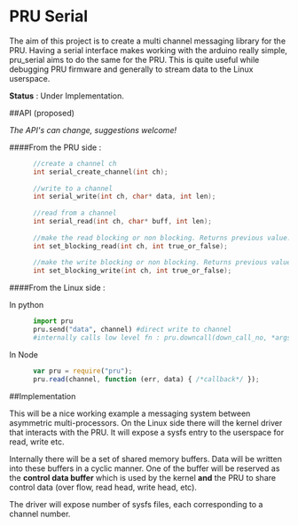 PRU Serial
==========

The aim of this project is to create a multi channel messaging library for the PRU. Having a serial interface makes working with the arduino really simple, pru_serial aims to do the same for the PRU. This is quite useful while debugging PRU firmware and generally to stream data to the Linux userspace. 

**Status** : Under Implementation.

##API (proposed)

*The API's can change, suggestions welcome!*

####From the PRU side :

```c
      //create a channel ch
      int serial_create_channel(int ch);
      
      //write to a channel
      int serial_write(int ch, char* data, int len);
      
      //read from a channel 
      int serial_read(int ch, char* buff, int len);
      
      //make the read blocking or non blocking. Returns previous value.
      int set_blocking_read(int ch, int true_or_false);
      
      //make the write blocking or non blocking. Returns previous value.
      int set_blocking_write(int ch, int true_or_false);

```

####From the Linux side : 

In python
```python
      import pru
      pru.send("data", channel) #direct write to channel
      #internally calls low level fn : pru.downcall(down_call_no, *args) => causes downcall to PRU
```

In Node
```js
      var pru = require("pru");
      pru.read(channel, function (err, data) { /*callback*/ });
```

##Implementation 

This will be a nice working example a messaging system between asymmetric multi-processors. On the Linux side there will the kernel driver that interacts with the PRU. It will expose a sysfs entry to the userspace for read, write etc.

Internally there will be a set of shared memory buffers. Data will be written into these buffers in a cyclic manner. One of the buffer will be reserved as the **control data buffer** which is used by the kernel **and** the PRU to share control data (over flow, read head, write head, etc).

The driver will expose number of sysfs files, each corresponding to a channel number.
